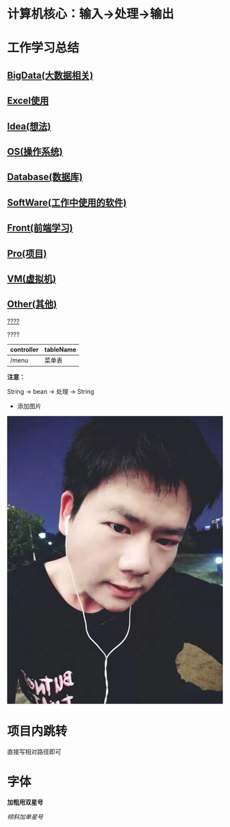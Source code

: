 <!--
 * @Author: wjn
 * @Date: 2020-01-31 10:00:10
 * @LastEditors: wjn
 * @LastEditTime: 2020-02-23 12:40:04
 -->
# 计算机核心：输入->处理->输出

# 工作学习总结

## [BigData(大数据相关)](BigData/README.md)
## [Excel使用](EXECL/README.md)
## [Idea(想法)](Idea/README.md)
## [OS(操作系统)](OS/README.md)
## [Database(数据库)](Database/README.md)
## [SoftWare(工作中使用的软件)](SoftWare/README.md)
## [Front(前端学习)](Front/README.md)
## [Pro(项目)](Pro/README.md)
## [VM(虚拟机)](VM/README.md)
## [Other(其他)](Other/README.md)

[????](#1)

<span id="1"> ????</span>

controller| tableName
-|-
/menu| 菜单表

__注意：__ 


String -> bean -> 处理 -> String 


* 添加图片

![我的图片](/Images/Me.jpg)



# 项目内跳转

直接写相对路径即可

# 字体

**加粗用双星号**

*倾斜加单星号*




